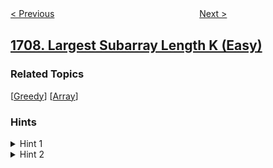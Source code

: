 <!--|This file generated by command(leetcode description); DO NOT EDIT.    |-->
<!--+----------------------------------------------------------------------+-->
<!--|@author    openset <openset.wang@gmail.com>                           |-->
<!--|@link      https://github.com/openset                                 |-->
<!--|@home      https://github.com/openset/leetcode                        |-->
<!--+----------------------------------------------------------------------+-->

[< Previous](../maximum-xor-with-an-element-from-array "Maximum XOR With an Element From Array")
　　　　　　　　　　　　　　　　
[Next >](../biggest-window-between-visits "Biggest Window Between Visits")

## [1708. Largest Subarray Length K (Easy)](https://leetcode.com/problems/largest-subarray-length-k "")



### Related Topics
  [[Greedy](../../tag/greedy/README.md)]
  [[Array](../../tag/array/README.md)]

### Hints
<details>
<summary>Hint 1</summary>
Search for the largest integer in the range [0, n - k]
</details>

<details>
<summary>Hint 2</summary>
This integer is the first element in the subarray. You should take it with the k - 1 elements after it.
</details>
